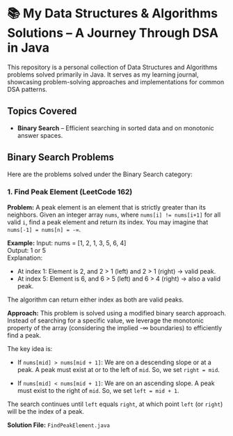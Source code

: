 # 📚 My Data Structures & Algorithms Solutions – A Journey Through DSA in Java

This repository is a personal collection of Data Structures and Algorithms problems solved primarily in Java. It serves as my learning journal, showcasing problem-solving approaches and implementations for common DSA patterns.

## Topics Covered

- **Binary Search** – Efficient searching in sorted data and on monotonic answer spaces.



## Binary Search Problems

Here are the problems solved under the Binary Search category:

### 1. Find Peak Element (LeetCode 162)

**Problem:** A peak element is an element that is strictly greater than its neighbors. Given an integer array `nums`, where `nums[i] != nums[i+1]` for all valid `i`, find a peak element and return its index. You may imagine that `nums[-1] = nums[n] = -∞`.

**Example:**
Input:  nums = [1, 2, 1, 3, 5, 6, 4]  
Output: 1 or 5  
Explanation:
- At index 1: Element is 2, and 2 > 1 (left) and 2 > 1 (right) → valid peak.
- At index 5: Element is 6, and 6 > 5 (left) and 6 > 4 (right) → also a valid peak.

The algorithm can return either index as both are valid peaks.


**Approach:** This problem is solved using a modified binary search approach. Instead of searching for a specific value, we leverage the monotonic property of the array (considering the implied -∞ boundaries) to efficiently find a peak.

The key idea is:

- If `nums[mid] > nums[mid + 1]`: We are on a descending slope or at a peak. A peak must exist at or to the left of `mid`. So, we set `right = mid`.

- If `nums[mid] < nums[mid + 1]`: We are on an ascending slope. A peak must exist to the right of `mid`. So, we set `left = mid + 1`.

The search continues until `left` equals `right`, at which point `left` (or `right`) will be the index of a peak.

**Solution File:** `FindPeakElement.java`
